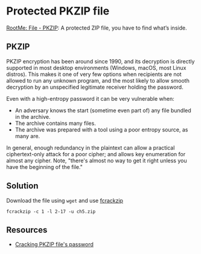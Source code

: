 # Protected PKZIP file

[RootMe: File - PKZIP](https://www.root-me.org/en/Challenges/Cryptanalysis/File-PKZIP?lang=en): A protected ZIP file, you have to find what’s inside.

## PKZIP

PKZIP encryption has been around since 1990, and its decryption is directly supported in most desktop environments (Windows, macOS, most Linux distros). This makes it one of very few options when recipients are not allowed to run any unknown program, and the most likely to allow smooth decryption by an unspecified legitimate receiver holding the password.

Even with a high-entropy password it can be very vulnerable when: 

* An adversary knows the start (sometime even part of) any file bundled in the archive.
* The archive contains many files.
* The archive was prepared with a tool using a poor entropy source, as many are.

In general, enough redundancy in the plaintext can allow a practical ciphertext-only attack for a poor cipher; and allows key enumeration for almost any cipher. Note, "there's almost no way to get it right unless you have the beginning of the file."

## Solution

Download the file using `wget` and use [fcrackzip](https://www.kali.org/tools/fcrackzip/)

```text
fcrackzip -c 1 -l 2-17 -u ch5.zip
```

## Resources

* [Cracking PKZIP file's password](https://repository.root-me.org/Cryptographie/EN%20-%20Cracking%20PKZIP%20file's%20password.pdf)

